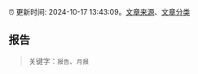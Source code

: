 :alarm_clock: 更新时间: 2024-10-17 13:43:09。[文章来源](/README.md)、[文章分类](/TAGS.md)

## 报告


> 关键字：`报告`、`月报`



